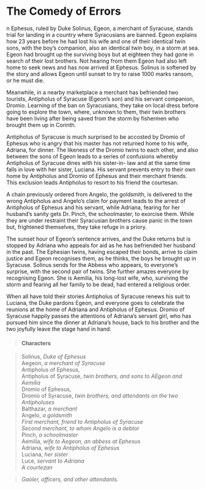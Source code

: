 <!-- ======================================================================
--- Search engine
title:          The Comedy of Errors
keywords:       error, comedy
description:    The Comedy of Errors by William Shakespeare.
--- Menu system
order:          30
text:           The Comedy of Errors
hidden:         false
umbel:          false
--- Page properties
id:             
document:       
layout:         layout-2-left
$-left:         play-list
searchable:     true
======================================================================= -->

# The Comedy of Errors

n Ephesus, ruled by Duke Solinus, Egeon, a merchant of Syracuse, stands trial
for landing in a country where Syracusians are banned. Egeon explains how 23
years before he had lost his wife and one of their identical twin sons, with the
boy’s companion, also an identical twin boy, in a storm at sea. Egeon had brought
up the surviving boys but at eighteen they had gone in search of their lost
brothers. Not hearing from them Egeon had also left home to seek news and has
now arrived at Ephesus. Solinus is softened by the story and allows Egeon until
sunset to try to raise 1000 marks ransom, or he must die.

Meanwhile, in a nearby marketplace a merchant has befriended two tourists,
Antipholus of Syracuse (Egeon’s son) and his servant companion, Dromio. Learning
of the ban on Syracusians, they take on local dress before going to explore the
town, where, unknown to them, their twin brothers have been living after being
saved from the storm by fishermen who brought them up in Corinth.

Antipholus of Syracuse is much surprised to be accosted by Dromio of Ephesus who
is angry that his master has not returned home to his wife, Adriana, for dinner.
The likeness of the Dromio twins to each other, and also between the sons of
Egeon leads to a series of confusions whereby Antipholus of Syracuse dines with
his sister-in- law and at the same time falls in love with her sister, Luciana.
His servant prevents entry to their own home by Antipholus and Dromio of Ephesus
and their merchant friends. This exclusion leads Antipholus to resort to his
friend the courtesan.

A chain previously ordered from Angelo, the goldsmith, is delivered to the wrong
Antipholus and Angelo’s claim for payment leads to the arrest of Antipholus of
Ephesus and his servant, while Adriana, fearing for her husband’s sanity gets
Dr. Pinch, the schoolmaster, to exorcise them. While they are under restraint
their Syracusian brothers cause panic in the town but, frightened themselves,
they take refuge in a priory.

The sunset hour of Egeon’s sentence arrives, and the Duke returns but is stopped
by Adriana who appeals for aid as he has befriended her husband in the past. The
Ephesian twins, having escaped their bonds, arrive to claim justice and Egeon
recognises them, as he thinks, the boys he brought up in Syracuse. Solinus sends
for the Abbess who appears, to everyone’s surprise, with the second pair of twins.
She further amazes everyone by recognising Egeon. She is Aemilia, his long-lost
wife, who, surviving the storm and fearing all her family to be dead, had entered
a religious order.

When all have told their stories Antipholus of Syracuse renews his suit to
Luciana, the Duke pardons Egeon, and everyone goes to celebrate the reunions at
the home of Adriana and Antipholus of Ephesus. Dromio of Syracuse happily passes
the attentions of Adriana’s servant girl, who has pursued him since the dinner
at Adriana’s house, back to his brother and the two joyfully leave the stage
hand in hand.

>   #### Characters
    
>   Solinus, _Duke of Ephesus_  
    Aegeon, _a merchant of Syracuse_  
    Antipholus of Ephesus,  
    Antipholus of Syracuse, _twin brothers, and sons to AEgeon and Aemilia_  
    Dromio of Ephesus,  
    Dromio of Syracuse, _twin brothers, and attendants on the two Antipholuses_  
    Balthazar, _a merchant_  
    Angelo, _a goldsmith_  
    _First merchant, friend to Antipholus of Syracuse_  
    _Second merchant, to whom Angelo is a debtor_  
    Pinch, _a schoolmaster_  
    Aemilia, _wife to Aegeon, an abbess at Ephesus_  
    Adriana, _wife to Antipholus of Ephesus_  
    Luciana, _her sister_  
    Luce, _servant to Adriana_  
    _A courtezan_
    
>   _Gaoler, officers, and other attendants._
